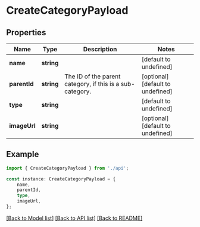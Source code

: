 # CreateCategoryPayload


## Properties

Name | Type | Description | Notes
------------ | ------------- | ------------- | -------------
**name** | **string** |  | [default to undefined]
**parentId** | **string** | The ID of the parent category, if this is a sub-category. | [optional] [default to undefined]
**type** | **string** |  | [default to undefined]
**imageUrl** | **string** |  | [optional] [default to undefined]

## Example

```typescript
import { CreateCategoryPayload } from './api';

const instance: CreateCategoryPayload = {
    name,
    parentId,
    type,
    imageUrl,
};
```

[[Back to Model list]](../README.md#documentation-for-models) [[Back to API list]](../README.md#documentation-for-api-endpoints) [[Back to README]](../README.md)
